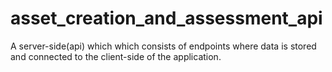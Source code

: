 # asset_creation_and_assessment_api
A server-side(api) which which consists of endpoints where data is stored and connected to the client-side of the application.
